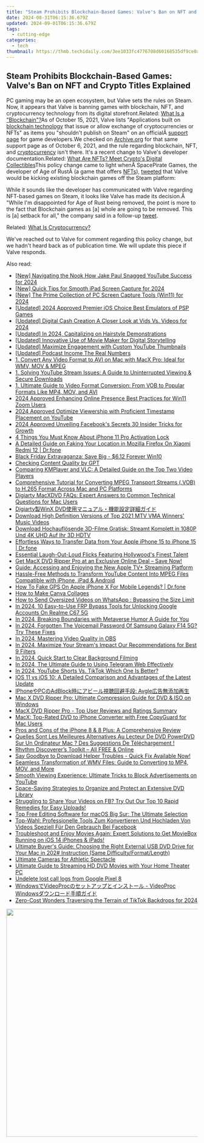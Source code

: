 ```yaml
---
title: "Steam Prohibits Blockchain-Based Games: Valve's Ban on NFT and Crypto Titles Explained"
date: 2024-08-31T06:15:36.679Z
updated: 2024-09-01T06:15:36.679Z
tags:
  - cutting-edge
categories:
  - tech
thumbnail: https://thmb.techidaily.com/3ee1033fc4776708d60168535df9ce0ace02b9d450e390888f83793293d3623b.jpg
---
```


## Steam Prohibits Blockchain-Based Games: Valve's Ban on NFT and Crypto Titles Explained

PC gaming may be an open ecosystem, but Valve sets the rules on Steam. Now, it appears that Valve is banning games with blockchain, NFT, and cryptocurrency technology from its digital storefront.Related: [What Is a "Blockchain"?](https://facebook-videos.techidaily.com/updated-2024-approved-top-playlist-hits-social-medias-1-10-video-winners/)As of October 15, 2021, Valve lists "Applications built on [blockchain technology](https://facebook-videos.techidaily.com/updated-2024-approved-top-playlist-hits-social-medias-1-10-video-winners/) that issue or allow exchange of cryptocurrencies or NFTs" as items you "shouldn't publish on Steam" on an officialÂ [support page](https://partner.steamgames.com/doc/gettingstarted/onboarding) for game developers.We checked on [Archive.org](https://web.archive.org/web/20211006042124/https://partner.steamgames.com/doc/gettingstarted/onboarding) for that same support page as of October 6, 2021, and the rule regarding blockchain, NFT, and [cryptocurrency](https://sim-unlock.techidaily.com/in-2024-top-11-free-apps-to-check-imei-on-itel-p40plus-phones-by-drfone-android/) isn't there. It's a recent change to Valve's developer documentation.Related: [What Are NFTs? Meet Crypto's Digital Collectibles](https://sound-tweaking.techidaily.com/updated-2024-approved-mastering-echo-effects-implementing-reverb-in-digital-sound-environments-windows-edition/)This policy change came to light whenÂ SpacePirate Games, the developer of Age of RustÂ (a game that offers [NFTs](https://sound-tweaking.techidaily.com/updated-2024-approved-mastering-echo-effects-implementing-reverb-in-digital-sound-environments-windows-edition/)), [tweeted](https://twitter.com/SpacePirate%5Fio/status/1448713803680473089) that Valve would be kicking existing blockchain games off the Steam platform:

 While it sounds like the developer has communicated with Valve regarding NFT-based games on Steam, it looks like Valve has made its decision.Â "While I'm disappointed for Age of Rust being removed, the point is more to the fact that Blockchain games as \[a\] whole are going to be removed. This is \[a\] setback for all," the company said in a follow-up [tweet](https://twitter.com/SpacePirate%5Fio/status/1448713805723099137).

Related: [What Is Cryptocurrency?](https://sim-unlock.techidaily.com/in-2024-top-11-free-apps-to-check-imei-on-itel-p40plus-phones-by-drfone-android/) 

 We've reached out to Valve for comment regarding this policy change, but we hadn't heard back as of publication time. We will update this piece if Valve responds.

<ins class="adsbygoogle"
     style="display:block"
     data-ad-format="autorelaxed"
     data-ad-client="ca-pub-7571918770474297"
     data-ad-slot="1223367746"></ins>



<ins class="adsbygoogle"
     style="display:block"
     data-ad-client="ca-pub-7571918770474297"
     data-ad-slot="8358498916"
     data-ad-format="auto"
     data-full-width-responsive="true"></ins>

<span class="atpl-alsoreadstyle">Also read:</span>
<div><ul>
<li><a href="https://youtube-web.techidaily.com/avigating-the-nook-how-jake-paul-snagged-youtube-success-for-2024/"><u>[New] Navigating the Nook  How Jake Paul Snagged YouTube Success for 2024</u></a></li>
<li><a href="https://on-screen-recording.techidaily.com/new-quick-tips-for-smooth-ipad-screen-capture-for-2024/"><u>[New] Quick Tips for Smooth iPad Screen Capture for 2024</u></a></li>
<li><a href="https://video-capture.techidaily.com/new-the-prime-collection-of-pc-screen-capture-tools-win11-for-2024/"><u>[New] The Prime Collection of PC Screen Capture Tools (Win11) for 2024</u></a></li>
<li><a href="https://screen-mirroring-recording.techidaily.com/updated-2024-approved-premier-ios-choice-best-emulators-of-psp-games/"><u>[Updated] 2024 Approved  Premier iOS Choice  Best Emulators of PSP Games</u></a></li>
<li><a href="https://facebook-video-footage.techidaily.com/updated-digital-cash-creation-a-closer-look-at-vids-vs-videos-for-2024/"><u>[Updated] Digital Cash Creation  A Closer Look at Vids Vs. Videos for 2024</u></a></li>
<li><a href="https://facebook-video-share.techidaily.com/updated-in-2024-capitalizing-on-hairstyle-demonstrations/"><u>[Updated] In 2024, Capitalizing on Hairstyle Demonstrations</u></a></li>
<li><a href="https://some-knowledge.techidaily.com/updated-innovative-use-of-movie-maker-for-digital-storytelling/"><u>[Updated] Innovative Use of Movie Maker for Digital Storytelling</u></a></li>
<li><a href="https://youtube-blog.techidaily.com/ed-maximize-engagement-with-custom-youtube-thumbnails/"><u>[Updated] Maximize Engagement with Custom YouTube Thumbnails</u></a></li>
<li><a href="https://extra-approaches.techidaily.com/updated-podcast-income-the-real-numbers/"><u>[Updated] Podcast Income  The Real Numbers</u></a></li>
<li><a href="https://some-guidance.techidaily.com/1-convert-any-video-format-to-avi-on-mac-with-macx-pro-ideal-for-wmv-mov-and-mpeg/"><u>1. Convert Any Video Format to AVI on Mac with MacX Pro: Ideal for WMV, MOV & MPEG</u></a></li>
<li><a href="https://some-guidance.techidaily.com/1-solving-youtube-stream-issues-a-guide-to-uninterrupted-viewing-and-secure-downloads/"><u>1. Solving YouTube Stream Issues: A Guide to Uninterrupted Viewing & Secure Downloads</u></a></li>
<li><a href="https://some-guidance.techidaily.com/1-ultimate-guide-to-video-format-conversion-from-vob-to-popular-formats-like-mp4-mov-and-avi/"><u>1. Ultimate Guide to Video Format Conversion: From VOB to Popular Formats Like MP4, MOV, and AVI</u></a></li>
<li><a href="https://fox-info.techidaily.com/2024-approved-enhancing-online-presence-best-practices-for-win11-zoom-users/"><u>2024 Approved  Enhancing Online Presence  Best Practices for Win11 Zoom Users</u></a></li>
<li><a href="https://extra-support.techidaily.com/2024-approved-optimize-viewership-with-proficient-timestamp-placement-on-youtube/"><u>2024 Approved  Optimize Viewership with Proficient Timestamp Placement on YouTube</u></a></li>
<li><a href="https://facebook-video-recording.techidaily.com/2024-approved-unveiling-facebooks-secrets-30-insider-tricks-for-growth/"><u>2024 Approved  Unveiling Facebook's Secrets  30 Insider Tricks for Growth</u></a></li>
<li><a href="https://activate-lock.techidaily.com/4-things-you-must-know-about-iphone-11-pro-activation-lock-by-drfone-ios/"><u>4 Things You Must Know About iPhone 11 Pro Activation Lock</u></a></li>
<li><a href="https://location-fake.techidaily.com/a-detailed-guide-on-faking-your-location-in-mozilla-firefox-on-xiaomi-redmi-12-drfone-by-drfone-virtual-android/"><u>A Detailed Guide on Faking Your Location in Mozilla Firefox On Xiaomi Redmi 12 | Dr.fone</u></a></li>
<li><a href="https://windows11.techidaily.com/black-friday-extravaganza-save-big-612-forever-win10/"><u>Black Friday Extravaganza: Save Big - $6.12 Forever Win10</u></a></li>
<li><a href="https://tech-haven.techidaily.com/checking-content-quality-by-gpt/"><u>Checking Content Quality by GPT</u></a></li>
<li><a href="https://some-guidance.techidaily.com/comparing-kmplayer-and-vlc-a-detailed-guide-on-the-top-two-video-players/"><u>Comparing KMPlayer and VLC: A Detailed Guide on the Top Two Video Players</u></a></li>
<li><a href="https://some-guidance.techidaily.com/comprehensive-tutorial-for-converting-mpeg-transport-streams-vob-to-h265-format-across-mac-and-pc-platforms/"><u>Comprehensive Tutorial for Converting MPEG Transport Streams (.VOB) to H.265 Format Across Mac and PC Platforms</u></a></li>
<li><a href="https://some-guidance.techidaily.com/digiarty-macxdvd-faqs-expert-answers-to-common-technical-questions-for-mac-users/"><u>Digiarty MacXDVD FAQs: Expert Answers to Common Technical Questions for Mac Users</u></a></li>
<li><a href="https://some-guidance.techidaily.com/digiartywinx-dvd/"><u>Digiarty製WinX DVD使用マニュアル・機能設定詳細ガイド</u></a></li>
<li><a href="https://some-guidance.techidaily.com/download-high-definition-versions-of-top-2021-mtv-vma-winners-music-videos/"><u>Download High Definition Versions of Top 2021 MTV VMA Winners' Music Videos</u></a></li>
<li><a href="https://some-guidance.techidaily.com/download-hochauflosende-3d-filme-gratisk-streamt-komplett-in-1080p-und-4k-uhd-auf-ihr-3d-hdtv/"><u>Download Hochauflösende 3D-Filme Gratisk: Streamt Komplett in 1080P Und 4K UHD Auf Ihr 3D HDTV</u></a></li>
<li><a href="https://iphone-transfer.techidaily.com/effortless-ways-to-transfer-data-from-your-apple-iphone-15-to-iphone-15-drfone-by-drfone-transfer-from-ios/"><u>Effortless Ways to Transfer Data from Your Apple iPhone 15 to iPhone 15 | Dr.fone</u></a></li>
<li><a href="https://some-guidance.techidaily.com/essential-laugh-out-loud-flicks-featuring-hollywoods-finest-talent/"><u>Essential Laugh-Out-Loud Flicks Featuring Hollywood's Finest Talent</u></a></li>
<li><a href="https://some-guidance.techidaily.com/get-macx-dvd-ripper-pro-at-an-exclusive-online-deal-save-now/"><u>Get MacX DVD Ripper Pro at an Exclusive Online Deal – Save Now!</u></a></li>
<li><a href="https://some-guidance.techidaily.com/guide-accessing-and-enjoying-the-new-apple-tvplus-streaming-platform/"><u>Guide: Accessing and Enjoying the New Apple TV+ Streaming Platform</u></a></li>
<li><a href="https://some-guidance.techidaily.com/hassle-free-methods-to-transform-youtube-content-into-mpeg-files-compatible-with-iphone-ipad-and-android/"><u>Hassle-Free Methods to Transform YouTube Content Into MPEG Files Compatible with iPhone, iPad & Android</u></a></li>
<li><a href="https://fake-location.techidaily.com/how-to-fake-gps-on-apple-iphone-x-for-mobile-legends-drfone-by-drfone-virtual-ios/"><u>How To Fake GPS On Apple iPhone X For Mobile Legends? | Dr.fone</u></a></li>
<li><a href="https://ai-editing-video.techidaily.com/how-to-make-canva-collages/"><u>How to Make Canva Collages</u></a></li>
<li><a href="https://some-guidance.techidaily.com/how-to-send-oversized-videos-on-whatsapp-bypassing-the-size-limit/"><u>How to Send Oversized Videos on WhatsApp : Bypassing the Size Limit</u></a></li>
<li><a href="https://easy-unlock-android.techidaily.com/in-2024-10-easy-to-use-frp-bypass-tools-for-unlocking-google-accounts-on-realme-c67-5g-by-drfone-android/"><u>In 2024, 10 Easy-to-Use FRP Bypass Tools for Unlocking Google Accounts On Realme C67 5G</u></a></li>
<li><a href="https://extra-tips.techidaily.com/in-2024-breaking-boundaries-with-metaverse-humor-a-guide-for-you/"><u>In 2024, Breaking Boundaries with Metaverse Humor  A Guide for You</u></a></li>
<li><a href="https://android-unlock.techidaily.com/in-2024-forgotten-the-voicemail-password-of-samsung-galaxy-f14-5g-try-these-fixes-by-drfone-android/"><u>In 2024, Forgotten The Voicemail Password Of Samsung Galaxy F14 5G? Try These Fixes</u></a></li>
<li><a href="https://screen-sharing-recording.techidaily.com/in-2024-mastering-video-quality-in-obs/"><u>In 2024, Mastering Video Quality in OBS</u></a></li>
<li><a href="https://extra-guidance.techidaily.com/in-2024-maximize-your-streams-impact-our-recommendations-for-best-9-filters/"><u>In 2024, Maximize Your Stream's Impact  Our Recommendations for Best 9 Filters</u></a></li>
<li><a href="https://youtube-data.techidaily.com/24-quick-start-to-clear-background-filming/"><u>In 2024, Quick Start to Clear Background Filming</u></a></li>
<li><a href="https://some-skills.techidaily.com/in-2024-the-ultimate-guide-to-using-telegram-web-effectively/"><u>In 2024, The Ultimate Guide to Using Telegram Web Effectively</u></a></li>
<li><a href="https://facebook-video-share.techidaily.com/in-2024-youtube-shorts-vs-tiktok-which-one-is-better/"><u>In 2024, YouTube Shorts Vs. TikTok  Which One Is Better?</u></a></li>
<li><a href="https://some-guidance.techidaily.com/ios-11-vs-ios-10-a-detailed-comparison-and-advantages-of-the-latest-update/"><u>IOS 11 vs iOS 10: A Detailed Comparison and Advantages of the Latest Update</u></a></li>
<li><a href="https://some-guidance.techidaily.com/iphonepcadblock-avgle/"><u>IPhoneやPCのAdBlock時にアビール視聴回避手段: Avgle広告無添加再生</u></a></li>
<li><a href="https://some-guidance.techidaily.com/mac-x-dvd-ripper-pro-ultimate-compression-guide-for-dvd-and-iso-on-windows/"><u>Mac X DVD Ripper Pro: Ultimate Compression Guide for DVD & ISO on Windows</u></a></li>
<li><a href="https://some-guidance.techidaily.com/macx-dvd-ripper-pro-top-user-reviews-and-ratings-summary/"><u>MacX DVD Ripper Pro - Top User Reviews and Ratings Summary</u></a></li>
<li><a href="https://some-guidance.techidaily.com/macx-top-rated-dvd-to-iphone-converter-with-free-copyguard-for-mac-users/"><u>MacX: Top-Rated DVD to iPhone Converter with Free CopyGuard for Mac Users</u></a></li>
<li><a href="https://some-guidance.techidaily.com/pros-and-cons-of-the-iphone-8-and-8-plus-a-comprehensive-review/"><u>Pros and Cons of the iPhone 8 & 8 Plus: A Comprehensive Review</u></a></li>
<li><a href="https://some-guidance.techidaily.com/quelles-sont-les-meilleures-alternatives-au-lecteur-de-dvd-powerdvd-sur-un-ordinateur-mac-des-suggestions-de-telechargement/"><u>Quelles Sont Les Meilleures Alternatives Au Lecteur De DVD PowerDVD Sur Un Ordinateur Mac ? Des Suggestions De Téléchargement !</u></a></li>
<li><a href="https://extra-hints.techidaily.com/rhythm-discoverers-toolkit-all-free-and-online/"><u>Rhythm Discoverer’s Toolkit – All FREE & Online</u></a></li>
<li><a href="https://some-guidance.techidaily.com/say-goodbye-to-download-helper-troubles-quick-fix-available-now/"><u>Say Goodbye to Download Helper Troubles - Quick Fix Available Now!</u></a></li>
<li><a href="https://some-guidance.techidaily.com/seamless-transformation-of-wmv-files-guide-to-converting-to-mp4-mov-and-more/"><u>Seamless Transformation of WMV Files: Guide to Converting to MP4, MOV, and More</u></a></li>
<li><a href="https://some-guidance.techidaily.com/smooth-viewing-experience-ultimate-tricks-to-block-advertisements-on-youtube/"><u>Smooth Viewing Experience: Ultimate Tricks to Block Advertisements on YouTube</u></a></li>
<li><a href="https://some-guidance.techidaily.com/space-saving-strategies-to-organize-and-protect-an-extensive-dvd-library/"><u>Space-Saving Strategies to Organize and Protect an Extensive DVD Library</u></a></li>
<li><a href="https://some-guidance.techidaily.com/struggling-to-share-your-videos-on-fb-try-out-our-top-10-rapid-remedies-for-easy-uploads/"><u>Struggling to Share Your Videos on FB? Try Out Our Top 10 Rapid Remedies for Easy Uploads!</u></a></li>
<li><a href="https://some-guidance.techidaily.com/top-free-editing-software-for-macos-big-sur-the-ultimate-selection/"><u>Top Free Editing Software for macOS Big Sur: The Ultimate Selection</u></a></li>
<li><a href="https://some-guidance.techidaily.com/top-wahl-professionelle-tools-zum-konvertieren-und-hochladen-von-videos-speziell-fur-den-gebrauch-bei-facebook/"><u>Top-Wahl: Professionelle Tools Zum Konvertieren Und Hochladen Von Videos Speziell Für Den Gebrauch Bei Facebook</u></a></li>
<li><a href="https://some-guidance.techidaily.com/troubleshoot-and-enjoy-movies-again-expert-solutions-to-get-moviebox-running-on-ios-14-iphones-and-ipads/"><u>Troubleshoot and Enjoy Movies Again: Expert Solutions to Get MovieBox Running on iOS 14 iPhones & iPads!</u></a></li>
<li><a href="https://some-guidance.techidaily.com/ultimate-buyers-guide-choosing-the-right-external-usb-dvd-drive-for-your-mac-in-202-instruction-same-difficultyformatlength/"><u>Ultimate Buyer's Guide: Choosing the Right External USB DVD Drive for Your Mac in 202# Instruction (Same Difficulty/Format/Length)</u></a></li>
<li><a href="https://extra-resources.techidaily.com/ultimate-cameras-for-athletic-spectacle/"><u>Ultimate Cameras for Athletic Spectacle</u></a></li>
<li><a href="https://some-guidance.techidaily.com/ultimate-guide-to-streaming-hd-dvd-movies-with-your-home-theater-pc/"><u>Ultimate Guide to Streaming HD DVD Movies with Your Home Theater PC</u></a></li>
<li><a href="https://techidaily.com/undelete-lost-call-logs-from-google-pixel-8-by-fonelab-android-recover-call-logs/"><u>Undelete lost call logs from Google Pixel 8</u></a></li>
<li><a href="https://some-guidance.techidaily.com/windowsvideoproc-videoproc-windows/"><u>WindowsでVideoProcのセットアップとインストール - VideoProc Windowsダウンロード手順ガイド</u></a></li>
<li><a href="https://article-helps.techidaily.com/zero-cost-wonders-traversing-the-terrain-of-tiktok-backdrops-for-2024/"><u>Zero-Cost Wonders  Traversing the Terrain of TikTok Backdrops for 2024</u></a></li>
</ul></div>

<!-- affiliate ads begin -->
<a href="https://appsumo.8odi.net/c/5597632/2087484/7443" target="_top" id="2087484"><img src="//a.impactradius-go.com/display-ad/7443-2087484" border="0" alt="" width="1200" height="600"/></a><img height="0" width="0" src="https://appsumo.8odi.net/i/5597632/2087484/7443" style="position:absolute;visibility:hidden;" border="0" />
<!-- affiliate ads end -->